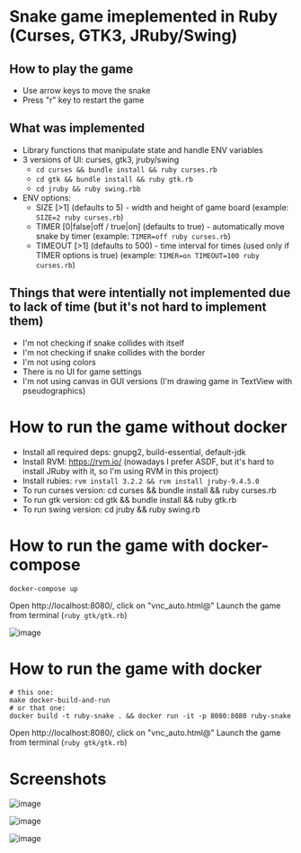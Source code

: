 # Snake game imeplemented in Ruby (Curses, GTK3, JRuby/Swing)

## How to play the game
* Use arrow keys to move the snake
* Press "r" key to restart the game

## What was implemented
* Library functions that manipulate state and handle ENV variables
* 3 versions of UI: curses, gtk3, jruby/swing
    - `cd curses && bundle install && ruby curses.rb`
    - `cd gtk && bundle install && ruby gtk.rb`
    - `cd jruby && ruby swing.rbb`
* ENV options:
    - SIZE [>1] (defaults to 5) - width and height of game board  (example: `SIZE=2 ruby curses.rb`)
    - TIMER [0|false|off / true|on] (defaults to true) - automatically move snake by timer (example: `TIMER=off ruby curses.rb`)
    - TIMEOUT [>1] (defaults to 500) - time interval for times (used only if TIMER options is true) (example: `TIMER=on TIMEOUT=100 ruby curses.rb`)
    

## Things that were intentially not implemented due to lack of time (but it's not hard to implement them)
* I'm not checking if snake collides with itself
* I'm not checking if snake collides with the border
* I'm not using colors
* There is no UI for game settings
* I'm  not using canvas in GUI versions (I'm drawing game in TextView with pseudographics)

# How to run the game without docker
* Install all required deps: gnupg2, build-essential, default-jdk
* Install RVM: https://rvm.io/ (nowadays I prefer ASDF, but it's hard to install JRuby with it, so I'm using RVM in this project)
* Install rubies: `rvm install 3.2.2 && rvm install jruby-9.4.5.0`
* To run curses version: cd curses && bundle install && ruby curses.rb
* To run gtk version: cd gtk && bundle install && ruby gtk.rb
* To run swing version: cd jruby && ruby swing.rb

# How to run the game with docker-compose
```
docker-compose up
```
Open http://localhost:8080/, click on "vnc_auto.html@"
Launch the game from terminal (`ruby gtk/gtk.rb`)

![image](https://github.com/sigmaray/ruby-snake/assets/1594701/c7d13de3-a9bc-4a9d-aef6-2d9f218bb937)

# How to run the game with docker
```
# this one:
make docker-build-and-run
# or that one:
docker build -t ruby-snake . && docker run -it -p 8080:8080 ruby-snake
```
Open http://localhost:8080/, click on "vnc_auto.html@"
Launch the game from terminal (`ruby gtk/gtk.rb`)

# Screenshots

![image](https://github.com/sigmaray/ruby-snake/assets/1594701/724a2f32-b7a0-455b-a6a7-6d43cb4750bc)

![image](https://github.com/sigmaray/ruby-snake/assets/1594701/0448d683-d0ed-4e3c-b96a-351c7c96bba4)

![image](https://github.com/sigmaray/ruby-snake/assets/1594701/8dfc5233-c6f1-426b-9653-27b2b81cd20e)




